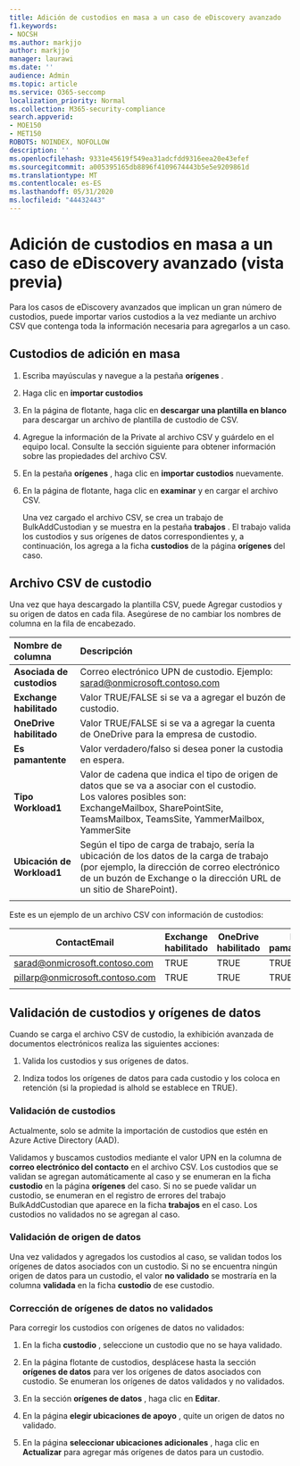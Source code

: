 ```yaml
---
title: Adición de custodios en masa a un caso de eDiscovery avanzado
f1.keywords:
- NOCSH
ms.author: markjjo
author: markjjo
manager: laurawi
ms.date: ''
audience: Admin
ms.topic: article
ms.service: O365-seccomp
localization_priority: Normal
ms.collection: M365-security-compliance
search.appverid:
- MOE150
- MET150
ROBOTS: NOINDEX, NOFOLLOW
description: ''
ms.openlocfilehash: 9331e45619f549ea31adcfdd9316eea20e43efef
ms.sourcegitcommit: a005395165db8896f4109674443b5e5e9209861d
ms.translationtype: MT
ms.contentlocale: es-ES
ms.lasthandoff: 05/31/2020
ms.locfileid: "44432443"
---
```

# <a name="bulk-add-custodians-to-an-advanced-ediscovery-case-preview"></a>Adición de custodios en masa a un caso de eDiscovery avanzado (vista previa)

Para los casos de eDiscovery avanzados que implican un gran número de custodios, puede importar varios custodios a la vez mediante un archivo CSV que contenga toda la información necesaria para agregarlos a un caso.

## <a name="bulk-add-custodians"></a>Custodios de adición en masa

1. Escriba mayúsculas y navegue a la pestaña **orígenes** .

2. Haga clic en **importar custodios**

3. En la página de flotante, haga clic en **descargar una plantilla en blanco** para descargar un archivo de plantilla de custodio de CSV.

4. Agregue la información de la Private al archivo CSV y guárdelo en el equipo local. Consulte la sección siguiente para obtener información sobre las propiedades del archivo CSV.

5. En la pestaña **orígenes** , haga clic en **importar custodios** nuevamente. 
6. En la página de flotante, haga clic en **examinar** y en cargar el archivo CSV.

   Una vez cargado el archivo CSV, se crea un trabajo de BulkAddCustodian y se muestra en la pestaña **trabajos** . El trabajo valida los custodios y sus orígenes de datos correspondientes y, a continuación, los agrega a la ficha **custodios** de la página **orígenes** del caso.

## <a name="custodian-csv-file"></a>Archivo CSV de custodio

Una vez que haya descargado la plantilla CSV, puede Agregar custodios y su origen de datos en cada fila. Asegúrese de no cambiar los nombres de columna en la fila de encabezado.

| Nombre de columna|Descripción|
|:------- |:------------------------------------------------------------|
|**Asociada de custodios**     | Correo electrónico UPN de custodio. Ejemplo: sarad@onmicrosoft.contoso.com           |
|**Exchange habilitado** | Valor TRUE/FALSE si se va a agregar el buzón de custodio.      |
|**OneDrive habilitado** | Valor TRUE/FALSE si se va a agregar la cuenta de OneDrive para la empresa de custodio. |
|**Es pamantente**        | Valor verdadero/falso si desea poner la custodia en espera.       |
|**Tipo Workload1**         | Valor de cadena que indica el tipo de origen de datos que se va a asociar con el custodio. <br />Los valores posibles son: <br />ExchangeMailbox, SharePointSite, TeamsMailbox, TeamsSite, YammerMailbox, YammerSite |
|**Ubicación de Workload1**     | Según el tipo de carga de trabajo, sería la ubicación de los datos de la carga de trabajo (por ejemplo, la dirección de correo electrónico de un buzón de Exchange o la dirección URL de un sitio de SharePoint). |
|||

Este es un ejemplo de un archivo CSV con información de custodios:  

| ContactEmail      | Exchange habilitado | OneDrive habilitado | Es pamantente | Tipo Workload1 | Ubicación de Workload1             |
| ----------------- | ---------------- | ---------------- | --------- | -------------- | ------------------------------ |
|sarad@onmicrosoft.contoso.com | TRUE             | TRUE             | TRUE      | SharePointSite | https://contoso.sharepoint.com |
|pillarp@onmicrosoft.contoso.com | TRUE             | TRUE             | TRUE      | |  |
||||||

## <a name="custodian-and-data-source-validation"></a>Validación de custodios y orígenes de datos

Cuando se carga el archivo CSV de custodio, la exhibición avanzada de documentos electrónicos realiza las siguientes acciones:

1. Valida los custodios y sus orígenes de datos. 

2. Indiza todos los orígenes de datos para cada custodio y los coloca en retención (si la propiedad is alhold se establece en TRUE).

### <a name="custodian-validation"></a>Validación de custodios

Actualmente, solo se admite la importación de custodios que estén en Azure Active Directory (AAD).

Validamos y buscamos custodios mediante el valor UPN en la columna de **correo electrónico del contacto** en el archivo CSV. Los custodios que se validan se agregan automáticamente al caso y se enumeran en la ficha **custodio** en la página **orígenes** del caso. Si no se puede validar un custodio, se enumeran en el registro de errores del trabajo BulkAddCustodian que aparece en la ficha **trabajos** en el caso. Los custodios no validados no se agregan al caso.

### <a name="data-source-validation"></a>Validación de origen de datos

Una vez validados y agregados los custodios al caso, se validan todos los orígenes de datos asociados con un custodio. Si no se encuentra ningún origen de datos para un custodio, el valor **no validado** se mostraría en la columna **validada** en la ficha **custodio** de ese custodio.

### <a name="remediating-unvalidated-data-sources"></a>Corrección de orígenes de datos no validados

Para corregir los custodios con orígenes de datos no validados: 

1. En la ficha **custodio** , seleccione un custodio que no se haya validado.

2. En la página flotante de custodios, desplácese hasta la sección **orígenes de datos** para ver los orígenes de datos asociados con custodio. Se enumeran los orígenes de datos validados y no validados.

3. En la sección **orígenes de datos** , haga clic en **Editar**.

4. En la página **elegir ubicaciones de apoyo** , quite un origen de datos no validado.

5. En la página **seleccionar ubicaciones adicionales** , haga clic en **Actualizar** para agregar más orígenes de datos para un custodio.
